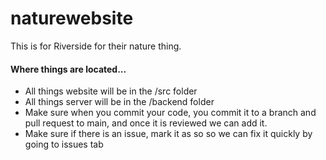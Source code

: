 # naturewebsite
This is for Riverside for their nature thing. 


#### Where things are located...
- All things website will be in the /src folder
- All things server will be in the /backend folder
- Make sure when you commit your code, you commit it to a branch and pull request to main, and once it is reviewed we can add it.
- Make sure if there is an issue, mark it as so so we can fix it quickly by going to issues tab
